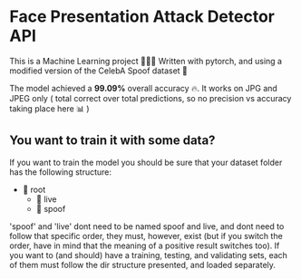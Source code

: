 # **Face Presentation Attack Detector API**

This is a Machine Learning project 👨‍🎓🤖
Written with pytorch, and using a modified version of the CelebA Spoof dataset 🧮

The model achieved a **99.09%** overall accuracy 🔥. It works on JPG and JPEG only
( total correct over total predictions, so no precision vs accuracy taking place here 📊 )

## **You want to train it with some data?**
If you want to train the model you should be sure that your dataset folder has the following structure:

- 📂 root
  - 📁 live
  - 📁 spoof

'spoof' and 'live' dont need to be named spoof and live, and dont need to follow that specific order,
they must, however, exist (but if you switch the order, have in mind that the meaning of a positive 
result switches too). If you want to (and should) have a training, testing, and validating sets,
each of them must follow the dir structure presented, and loaded separately.
